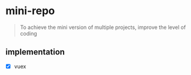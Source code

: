# mini-repo

> To achieve the mini version of multiple projects, improve the level of coding

## implementation

- [x] vuex